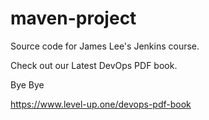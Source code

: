 # maven-project
Source code for James Lee's Jenkins course.

Check out our Latest DevOps PDF book.

Bye Bye

https://www.level-up.one/devops-pdf-book
